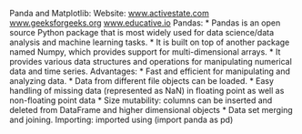 Panda and Matplotlib:
Website:
        www.activestate.com
        www.geeksforgeeks.org
        www.educative.io
Pandas:
        * Pandas is an open source Python package that is most widely used for data science/data analysis and machine learning tasks. 
        * It is built on top of another package named Numpy, which provides support for multi-dimensional arrays.
        * It provides various data structures and operations for manipulating numerical data and time series.
Advantages:
        * Fast and efficient for manipulating and analyzing data.
        * Data from different file objects can be loaded.
        * Easy handling of missing data (represented as NaN) in floating point as well as non-floating point data
        * Size mutability: columns can be inserted and deleted from DataFrame and higher dimensional objects 
        * Data set merging and joining.
Importing:
        imported using (import panda as pd)
        
        
        
